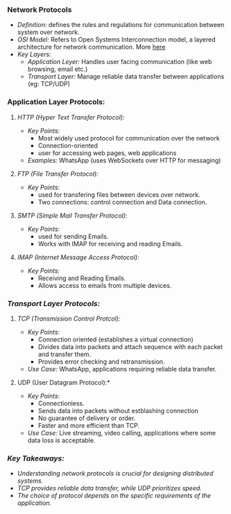 ### Network Protocols
- *Definition:* defines the rules and regulations for communication between system over network.
- *OSI Model:* Refers to Open Systems Interconnection model, a layered architecture for network communication. More [here](https://github.com/code123-tech/RPSC-Programmer-exam/blob/main/booksPDF/CS%20Related/CN/Notes/02_Network_Models.md#osi-open-systems-interconnection-model)
- *Key Layers:*
    - *Application Leyer:* Handles user facing communication (like web browsing, email etc.) 
    - *Transport Layer:* Manage reliable data transfer between applications (eg: TCP/UDP)

### Application Layer Protocols:
1. *HTTP (Hyper Text Transfer Protocol):*
    - *Key Points:* 
        - Most widely used protocol for communication over the network
        - Connection-oriented
        - user for accessing web pages, web applications
    - *Examples:* WhatsApp (uses WebSockets over HTTP for messaging)

2. *FTP (File Transfer Protocol):*
    - *Key Points:*
        - used for transfering files between devices over network.
        - Two connections: control connection and Data connection.

3. *SMTP (Simple Mail Transfer Protocol):*
    - *Key Points:*
        - used for sending Emails.
        - Works with IMAP for receiving and reading Emails.

4. *IMAP (Internet Message Access Protocol):*
    - *Key Points:*
        - Receiving and Reading Emails.
        - Allows access to emails from multiple devices.

### *Transport Layer Protocols:*
1. *TCP (Transmission Control Protcol):*
    - *Key Points:*
        - Connection oriented (establishes a virtual connection)
        - Divides data into packets and attach sequence with each packet and transfer them.
        - Provides error checking and retransmission.
    - *Use Case:* WhatsApp, applications requiring reliable data transfer.

2. UDP (User Datagram Protocol):*
    - *Key Points:*
        - Connectionless.
        - Sends data into packets without estblashing connection
        - No guarantee of delivery or order.
        - Faster and more efficient than TCP.
    - *Use Case:* Live streaming, video calling, applications where some data loss is acceptable.

### *Key Takeaways:*
- *Understanding network protocols is crucial for designing distributed systems.*
- *TCP provides reliable data transfer, while UDP prioritizes speed.*
- *The choice of protocol depends on the specific requirements of the application.*
